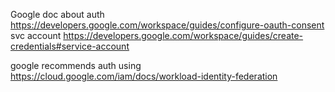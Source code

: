 Google doc about auth https://developers.google.com/workspace/guides/configure-oauth-consent
svc account https://developers.google.com/workspace/guides/create-credentials#service-account

google recommends auth using https://cloud.google.com/iam/docs/workload-identity-federation